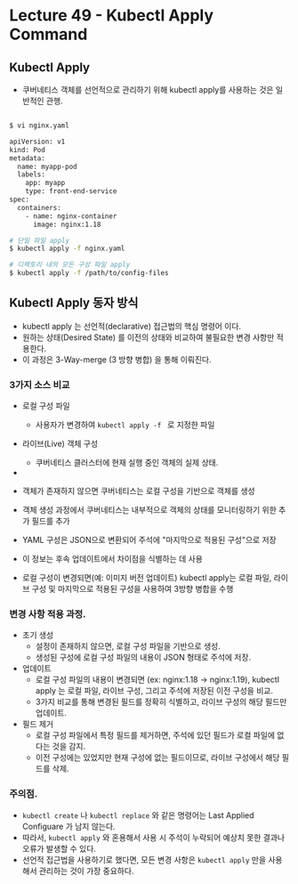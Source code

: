 # Lecture 49 - Kubectl Apply Command

## Kubectl Apply

- 쿠버네티스 객체를 선언적으로 관리하기 위해 kubectl apply를 사용하는 것은 일반적인 관행.

```bash

$ vi nginx.yaml

apiVersion: v1
kind: Pod
metadata:
  name: myapp-pod
  labels:
    app: myapp
    type: front-end-service
spec:
  containers:
    - name: nginx-container
      image: nginx:1.18

# 단일 파일 apply
$ kubectl apply -f nginx.yaml

# 디렉토리 내의 모든 구성 파일 apply
$ kubectl apply -f /path/to/config-files

```

## Kubectl Apply 동자 방식

- kubectl apply 는 선언적(declarative) 접근법의 핵심 명령어 이다.
- 원하는 상태(Desired State) 를 이전의 상태와 비교하여 불필요한 변경 사항만 적용한다.
- 이 과정은 3-Way-merge (3 방향 병합) 을 통해 이뤄진다.

### 3가지 소스 비교

- 로컬 구성 파일
    - 사용자가 변경하여 `kubectl apply -f ` 로 지정한 파일
- 라이브(Live) 객체 구성
    - 쿠버네티스 클러스터에 현재 실행 중인 객체의 실제 상태.
-

- 객체가 존재하지 않으면 쿠버네티스는 로컬 구성을 기반으로 객체를 생성
- 객체 생성 과정에서 쿠버네티스는 내부적으로 객체의 상태를 모니터링하기 위한 추가 필드를 추가
- YAML 구성은 JSON으로 변환되어 주석에 "마지막으로 적용된 구성"으로 저장
- 이 정보는 후속 업데이트에서 차이점을 식별하는 데 사용
- 로컬 구성이 변경되면(예: 이미지 버전 업데이트) kubectl apply는 로컬 파일, 라이브 구성 및 마지막으로 적용된 구성을 사용하여 3방향 병합을 수행

### 변경 사항 적용 과정.

- 초기 생성
    - 설정이 존재하지 않으면, 로컬 구성 파일을 기반으로 생성.
    - 생성된 구성에 로컬 구성 파일의 내용이 JSON 형태로 주석에 저장.
- 업데이트
    - 로컬 구성 파일의 내용이 변경되면 (ex: nginx:1.18 -> nginx:1.19), kubectl apply 는 로컬 파일, 라이브 구성, 그리고 주석에 저장된 이전 구성을 비교.
    - 3가지 비교를 통해 변경된 필드를 정확히 식별하고, 라이브 구성의 해당 필드만 업데이트.
- 필드 제거
    - 로컬 구성 파일에서 특정 필드를 제거하면, 주석에 있던 필드가 로컬 파일에 없다는 것을 감지.
    - 이전 구성에는 있었지만 현재 구성에 없는 필드이므로, 라이브 구성에서 해당 필드를 삭제.

### 주의점.

- `kubectl create` 나 `kubectl replace` 와 같은 명령어는 Last Applied Configuare 가 남지 않는다.
- 따라서, `kubectl apply` 와 혼용해서 사용 시 주석이 누락되어 예상치 못한 결과나 오류가 발생할 수 있다.
- 선언적 접근법을 사용하기로 했다면, 모든 변경 사항은 `kubectl apply` 만을 사용해서 관리하는 것이 가장 중요하다.



